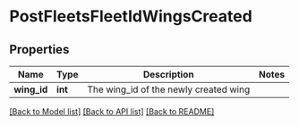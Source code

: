 # PostFleetsFleetIdWingsCreated

## Properties
Name | Type | Description | Notes
------------ | ------------- | ------------- | -------------
**wing_id** | **int** | The wing_id of the newly created wing | 

[[Back to Model list]](../../README.md#documentation-for-models) [[Back to API list]](../../README.md#documentation-for-api-endpoints) [[Back to README]](../../README.md)


